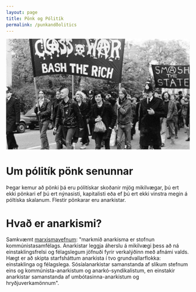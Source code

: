 ```yaml
---
layout: page
title: Pönk og Pólitík
permalink: /punkandðolitics
---
```


![Pasted image 20240531112700.png](/assets/img/Pasted%20image%2020240531112700.png)

# Um pólitík pönk senunnar

Þegar kemur að pönki þá eru pólitískar skoðanir mjög mikilvægar, þú ert ekki pönkari ef þú ert nýnasisti, kapitalisti eða ef þú ert ekki vinstra megin á póltíska skalanum. Flestir pönkarar eru anarkistar.

# Hvað er anarkismi? 

Samkvæmt [marxismavefnum](https://www.marxists.org/glossary/terms/a/n.htm#anarchism): "markmið anarkisma er stofnun kommúnistasamfélags. Anarkistar leggja áherslu á mikilvægi þess að ná einstaklingsfrelsi og félagslegum jöfnuði fyrir verkalýðinn með afnámi valds.
Hægt er að skipta starfsháttum anarkista í tvo grundvallarflokka: einstaklinga og félagslega. Sósíalanarkistar samanstanda af slíkum stefnum eins og kommúnista-anarkistum og anarkó-syndikalistum, en einstakir anarkistar samanstanda af umbótasinna-anarkistum og hryðjuverkamönnum".
